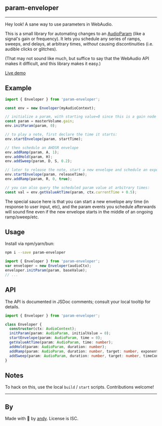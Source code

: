 ## param-enveloper

---

Hey look! A sane way to use parameters in WebAudio.

This is a small library for automating changes to an
[AudioParam](https://developer.mozilla.org/en-US/docs/Web/API/AudioParam)
(like a signal's gain or frequency).
It lets you schedule any series of ramps, sweeps, and delays, at arbitrary times,
_without_ causing discontinuities (i.e. audible clicks or glitches).

(That may not sound like much, but suffice to say that the
WebAudio API makes it difficult, and this library makes it easy.)

[Live demo](http://fenomas.github.io/param-enveloper/)

## Example

```ts
import { Enveloper } from 'param-enveloper';

const env = new Enveloper(myAudioContext);

// initialize a param, with starting value=0 since this is a gain node
const param = masterVolume.gain;
env.initParam(param, 0);

// to play a note, first declare the time it starts:
env.startEnvelope(param, startTime);

// then schedule an AHDSR envelope
env.addRamp(param, A, 1);
env.addHold(param, H);
env.addSweep(param, D, S, 0.2);

// later to release the note, start a new envelope and schedule an exponential ramp to 0
env.startEnvelope(param, releaseTime);
env.addRamp(param, R, 0, true);

// you can also query the scheduled param value at arbitrary times:
const val = env.getValueAtTime(param, ctx.currentTime + 0.5);
```

The special sauce here is that you can start a new envelope any time
(in response to user input, etc), and the param events you schedule afterwards will
sound fine even if the new envelope starts in the middle of an ongoing ramp/sweep/etc.

## Usage

Install via npm/yarn/bun:

```sh
npm i --save param-enveloper
```

```ts
import { Enveloper } from 'param-enveloper';
var enveloper = new Enveloper(audioCtx);
enveloper.initParam(param, baseValue);
// ...
```

## API

The API is documented in JSDoc comments; consult your local tooltip for details.

```ts
import { Enveloper } from 'param-enveloper';

class Enveloper {
  constructor(ctx: AudioContext);
  initParam(param: AudioParam, initialValue = 0);
  startEnvelope(param: AudioParam, time = 0);
  getValueAtTime(param: AudioParam, time: number);
  addHold(param: AudioParam, duration: number);
  addRamp(param: AudioParam, duration: number, target: number, exponential = false);
  addSweep(param: AudioParam, duration: number, target: number, timeConstant: number);
}
```

## Notes

To hack on this, use the local `build` / `start` scripts. Contributions welcome!

---

## By

Made with 🍺 by [andy](https://fenomas.com).
License is ISC.
